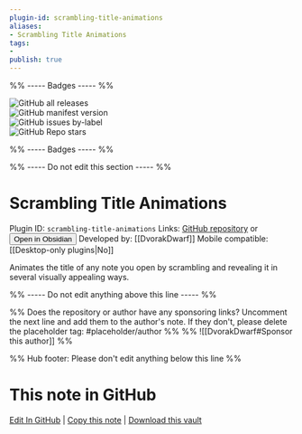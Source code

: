 ```yaml
---
plugin-id: scrambling-title-animations
aliases:
- Scrambling Title Animations
tags: 
- 
publish: true
---
```


%% ----- Badges ----- %%

![GitHub all releases](https://img.shields.io/github/downloads/DvorakDwarf/scrambling-title-animations/total?color=573E7A&logo=github&style=for-the-badge)   
![GitHub manifest version](https://img.shields.io/github/manifest-json/v/DvorakDwarf/scrambling-title-animations?color=573E7A&logo=github&style=for-the-badge)   
![GitHub issues by-label](https://img.shields.io/github/issues/DvorakDwarf/scrambling-title-animations/help%20wanted?color=573E7A&logo=github&style=for-the-badge)   
![GitHub Repo stars](https://img.shields.io/github/stars/DvorakDwarf/scrambling-title-animations?color=573E7A&logo=github&style=for-the-badge)

%% ----- Badges ----- %%

%% ----- Do not edit this section ----- %%

# Scrambling Title Animations

Plugin ID: `scrambling-title-animations`
Links: [GitHub repository](https://github.com/DvorakDwarf/scrambling-title-animations) or [<button id=HH>Open in Obsidian</button>](obsidian://show-plugin?id=scrambling-title-animations)
Developed by: [[DvorakDwarf]]
Mobile compatible: [[Desktop-only plugins|No]]

Animates the title of any note you open by scrambling and revealing it in several visually appealing ways.

%% ----- Do not edit anything above this line ----- %% 

%% Does the repository or author have any sponsoring links? Uncomment the next line and add them to the author's note. If they don't, please delete the placeholder tag: #placeholder/author %%
%% ![[DvorakDwarf#Sponsor this author]] %%

%% Hub footer: Please don't edit anything below this line %%

# This note in GitHub

<span class="git-footer">[Edit In GitHub](https://github.dev/obsidian-community/obsidian-hub/blob/main/02%20-%20Community%20Expansions/02.05%20All%20Community%20Expansions/Plugins/scrambling-title-animations.md "git-hub-edit-note") | [Copy this note](https://raw.githubusercontent.com/obsidian-community/obsidian-hub/main/02%20-%20Community%20Expansions/02.05%20All%20Community%20Expansions/Plugins/scrambling-title-animations.md "git-hub-copy-note") | [Download this vault](https://github.com/obsidian-community/obsidian-hub/archive/refs/heads/main.zip "git-hub-download-vault") </span>
